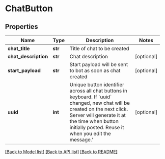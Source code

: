 # ChatButton

## Properties
Name | Type | Description | Notes
------------ | ------------- | ------------- | -------------
**chat_title** | **str** | Title of chat to be created | 
**chat_description** | **str** | Chat description | [optional] 
**start_payload** | **str** | Start payload will be sent to bot as soon as chat created | [optional] 
**uuid** | **int** | Unique button identifier across all chat buttons in keyboard. If &#x60;uuid&#x60; changed, new chat will be created on the next click. Server will generate it at the time when button initially posted. Reuse it when you edit the message.&#39; | [optional] 

[[Back to Model list]](../README.md#documentation-for-models) [[Back to API list]](../README.md#documentation-for-api-endpoints) [[Back to README]](../README.md)



